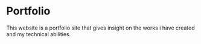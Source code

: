 # Portfolio
This website is a portfolio site that gives insight on the works i have created and my technical abilities.
